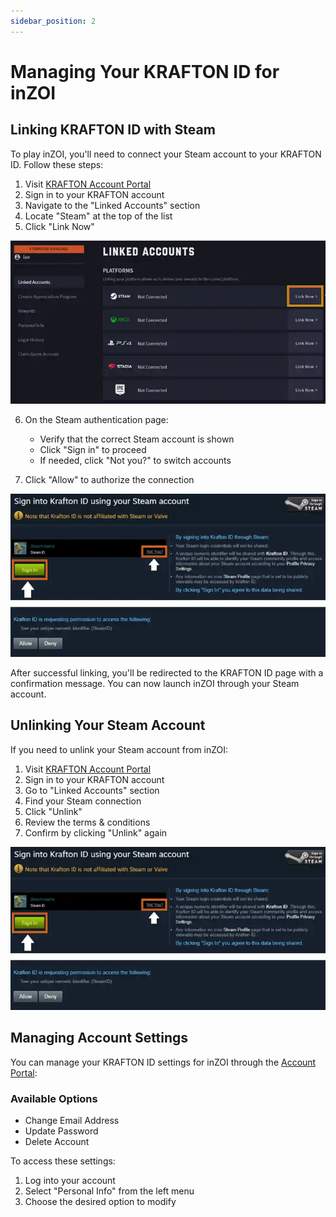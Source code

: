 ```yaml
---
sidebar_position: 2
---
```


# Managing Your KRAFTON ID for inZOI

## Linking KRAFTON ID with Steam

To play inZOI, you'll need to connect your Steam account to your KRAFTON ID. Follow these steps:

1. Visit [KRAFTON Account Portal](https://accounts.krafton.com/login)
2. Sign in to your KRAFTON account
3. Navigate to the "Linked Accounts" section
4. Locate "Steam" at the top of the list
5. Click "Link Now"

![Steam linking interface](./img/link1.webp)

6. On the Steam authentication page:
   - Verify that the correct Steam account is shown
   - Click "Sign in" to proceed
   - If needed, click "Not you?" to switch accounts

7. Click "Allow" to authorize the connection

![Steam authorization page](./img/link2.webp)

After successful linking, you'll be redirected to the KRAFTON ID page with a confirmation message. You can now launch inZOI through your Steam account.

## Unlinking Your Steam Account

If you need to unlink your Steam account from inZOI:

1. Visit [KRAFTON Account Portal](https://accounts.krafton.com/login)
2. Sign in to your KRAFTON account
3. Go to "Linked Accounts" section
4. Find your Steam connection
5. Click "Unlink"
6. Review the terms & conditions
7. Confirm by clicking "Unlink" again

![Unlink confirmation](./img/link3.webp)

## Managing Account Settings

You can manage your KRAFTON ID settings for inZOI through the [Account Portal](https://accounts.krafton.com):

### Available Options
- Change Email Address
- Update Password
- Delete Account

To access these settings:
1. Log into your account
2. Select "Personal Info" from the left menu
3. Choose the desired option to modify
